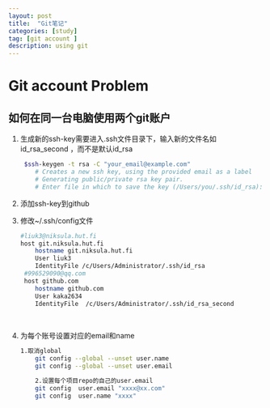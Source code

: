 ```yaml
---
layout: post
title:  "Git笔记"
categories: [study]
tag: [git account ]
description: using git
---
```






# Git account Problem

## 如何在同一台电脑使用两个git账户

1. 生成新的ssh-key需要进入.ssh文件目录下，输入新的文件名如id_rsa_second ，而不是默认id_rsa

   ```sh
    $ssh-keygen -t rsa -C "your_email@example.com"
       # Creates a new ssh key, using the provided email as a label
       # Generating public/private rsa key pair.
       # Enter file in which to save the key (/Users/you/.ssh/id_rsa): id_rsa_second
   ```

2. 添加ssh-key到github

3. 修改~/.ssh/config文件

   ```sh
   #liuk3@niksula.hut.fi
   host git.niksula.hut.fi
       hostname git.niksula.hut.fi
       User liuk3
       IdentityFile /c/Users/Administrator/.ssh/id_rsa
    #996529090@qq.com
    host github.com
       hostname github.com
       User kaka2634
       IdentityFile  /c/Users/Administrator/.ssh/id_rsa_second
   ```

   ​

4. 为每个账号设置对应的email和name

   ```sh
   1.取消global
       git config --global --unset user.name
       git config --global --unset user.email

       2.设置每个项目repo的自己的user.email
       git config  user.email "xxxx@xx.com"
       git config  user.name "xxxx"
   ```

   ​